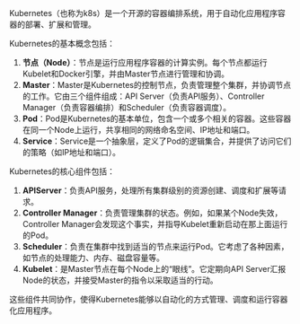 Kubernetes（也称为k8s）是一个开源的容器编排系统，用于自动化应用程序容器的部署、扩展和管理。

Kubernetes的基本概念包括：

1. **节点（Node）**：节点是运行应用程序容器的计算实例。每个节点都运行Kubelet和Docker引擎，并由Master节点进行管理和协调。
2. **Master**：Master是Kubernetes的控制节点，负责管理整个集群，并协调节点的工作。它由三个组件组成：API Server（负责API服务）、Controller Manager（负责容器编排）和Scheduler（负责容器调度）。
3. **Pod**：Pod是Kubernetes的基本单位，包含一个或多个相关的容器。这些容器在同一个Node上运行，共享相同的网络命名空间、IP地址和端口。
4. **Service**：Service是一个抽象层，定义了Pod的逻辑集合，并提供了访问它们的策略（如IP地址和端口）。

Kubernetes的核心组件包括：

1. **APIServer**：负责API服务，处理所有集群级别的资源创建、调度和扩展等请求。
2. **Controller Manager**：负责管理集群的状态。例如，如果某个Node失效，Controller Manager会发现这个事实，并指导Kubelet重新启动在那上面运行的Pod。
3. **Scheduler**：负责在集群中找到适当的节点来运行Pod。它考虑了各种因素，如节点的处理能力、内存、磁盘容量等。
4. **Kubelet**：是Master节点在每个Node上的“眼线”。它定期向API Server汇报Node的状态，并接受Master的指令以采取适当的行动。

这些组件共同协作，使得Kubernetes能够以自动化的方式管理、调度和运行容器化应用程序。


